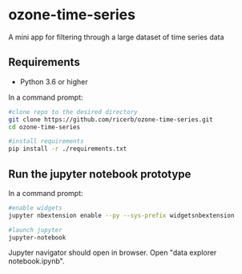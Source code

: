 # ozone-time-series

A mini app for filtering through a large dataset of time series data

## Requirements

* Python 3.6 or higher

In a command prompt:

```bash
#clone repo to the desired directory
git clone https://github.com/ricerb/ozone-time-series.git
cd ozone-time-series

#install requirements
pip install -r ./requirements.txt
```

## Run the jupyter notebook prototype

In a command prompt:

```bash
#enable widgets
jupyter nbextension enable --py --sys-prefix widgetsnbextension

#launch jupyter
jupyter-notebook
```
Jupyter navigator should open in browser. Open "data explorer notebook.ipynb".
